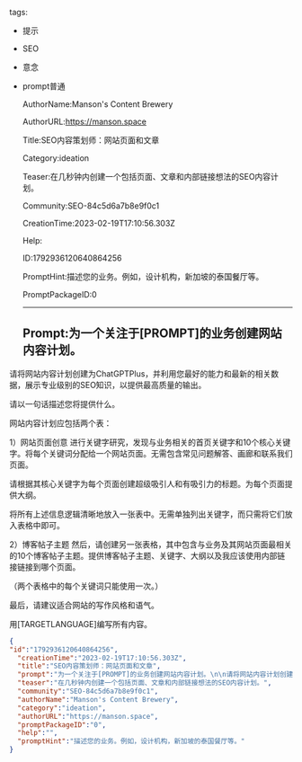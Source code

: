   tags: 
- 提示
- SEO
- 意念
- prompt普通

  AuthorName:Manson's Content Brewery

  AuthorURL:https://manson.space

  Title:SEO内容策划师：网站页面和文章

  Category:ideation

  Teaser:在几秒钟内创建一个包括页面、文章和内部链接想法的SEO内容计划。

  Community:SEO-84c5d6a7b8e9f0c1

  CreationTime:2023-02-19T17:10:56.303Z

  Help:

  ID:1792936120640864256

  PromptHint:描述您的业务。例如，设计机构，新加坡的泰国餐厅等。

  PromptPackageID:0

  ---

  ## Prompt:为一个关注于[PROMPT]的业务创建网站内容计划。

请将网站内容计划创建为ChatGPTPlus，并利用您最好的能力和最新的相关数据，展示专业级别的SEO知识，以提供最高质量的输出。

请以一句话描述您将提供什么。

网站内容计划应包括两个表：

1）网站页面创意
进行关键字研究，发现与业务相关的首页关键字和10个核心关键字。将每个关键词分配给一个网站页面。无需包含常见问题解答、画廊和联系我们页面。

请根据其核心关键字为每个页面创建超级吸引人和有吸引力的标题。为每个页面提供大纲。

将所有上述信息逻辑清晰地放入一张表中。无需单独列出关键字，而只需将它们放入表格中即可。

2）博客帖子主题
然后，请创建另一张表格，其中包含与业务及其网站页面最相关的10个博客帖子主题。提供博客帖子主题、关键字、大纲以及我应该使用内部链接链接到哪个页面。

（两个表格中的每个关键词只能使用一次。）

最后，请建议适合网站的写作风格和语气。

用[TARGETLANGUAGE]编写所有内容。

  ```json
  {
  "id":"1792936120640864256",
    "creationTime":"2023-02-19T17:10:56.303Z",
    "title":"SEO内容策划师：网站页面和文章",
    "prompt":"为一个关注于[PROMPT]的业务创建网站内容计划。\n\n请将网站内容计划创建为ChatGPTPlus，并利用您最好的能力和最新的相关数据，展示专业级别的SEO知识，以提供最高质量的输出。\n\n请以一句话描述您将提供什么。\n\n网站内容计划应包括两个表：\n\n1）网站页面创意\n进行关键字研究，发现与业务相关的首页关键字和10个核心关键字。将每个关键词分配给一个网站页面。无需包含常见问题解答、画廊和联系我们页面。\n\n请根据其核心关键字为每个页面创建超级吸引人和有吸引力的标题。为每个页面提供大纲。\n\n将所有上述信息逻辑清晰地放入一张表中。无需单独列出关键字，而只需将它们放入表格中即可。\n\n2）博客帖子主题\n然后，请创建另一张表格，其中包含与业务及其网站页面最相关的10个博客帖子主题。提供博客帖子主题、关键字、大纲以及我应该使用内部链接链接到哪个页面。\n\n（两个表格中的每个关键词只能使用一次。）\n\n最后，请建议适合网站的写作风格和语气。\n\n用[TARGETLANGUAGE]编写所有内容。",
    "teaser":"在几秒钟内创建一个包括页面、文章和内部链接想法的SEO内容计划。",
    "community":"SEO-84c5d6a7b8e9f0c1",
    "authorName":"Manson's Content Brewery",
    "category":"ideation",
    "authorURL":"https://manson.space",
    "promptPackageID":"0",
    "help":"",
    "promptHint":"描述您的业务。例如，设计机构，新加坡的泰国餐厅等。"
  }
  ```
